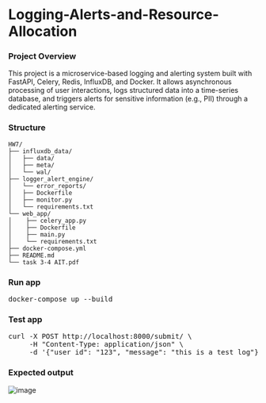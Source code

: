 # Logging-Alerts-and-Resource-Allocation

### Project Overview
This project is a microservice-based logging and alerting system built with FastAPI, Celery, Redis, InfluxDB, and Docker. It allows asynchronous processing of user interactions, logs structured data into a time-series database, and triggers alerts for sensitive information (e.g., PII) through a dedicated alerting service.

### Structure

```
HW7/
├── influxdb_data/
│   ├── data/
│   ├── meta/
│   └── wal/
├── logger_alert_engine/
│   └── error_reports/
│   ├── Dockerfile
│   ├── monitor.py
│   └── requirements.txt
└── web_app/
│    ├── celery_app.py
│    ├── Dockerfile
│    ├── main.py
│    └── requirements.txt
├── docker-compose.yml
├── README.md
└── task 3-4 AIT.pdf
```


### Run app

<pre lang="markdown">docker-compose up --build</pre>

### Test app

<pre lang="markdown">curl -X POST http://localhost:8000/submit/ \
     -H "Content-Type: application/json" \
     -d '{"user_id": "123", "message": "this is a test log"}'</pre>

### Expected output

![image](https://github.com/user-attachments/assets/e40c4528-e463-47be-a345-c57d93a24c40)

